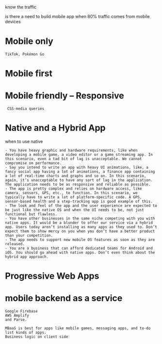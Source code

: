know the traffic 

is there a need to build mobile app when 80% traffic comes from mobile devices



# Mobile only
    TikTok, Pokémon Go

# Mobile first


# Mobile friendly – Responsive

     CSS-media queries



# Native and a Hybrid App

when to use native

    - You have heavy graphic and hardware requirements, like when developing a mobile game, a video editor or a game streaming app. In this scenario, even a tad bit of lag is unacceptable. We cannot compromise on performance.
    - Say you intend to write an app with heavy UI animations, like, a fancy social app having a lot of animations, a finance app containing a lot of real-time charts and graphs and so on. In this scenario, again, it’s unacceptable to have any sort of lag in the application. The application needs to be as responsive and reliable as possible.
    - The app is pretty complex and relies on hardware access, like camera, sensors, GPS, etc., to function. In this scenario, we typically have to write a lot of platform-specific code. A GPS, sensor-based health and a step-tracking app is good example of this.
    - The look and feel of the app and the user experience are expected to be just like the native OS and when the UI needs to be, not just functional but flawless.
    - You have other businesses in the same niche competing with you with native apps. It would be a blunder to offer our service via a hybrid app. Users today aren’t installing as many apps as they used to. Don’t expect them to show mercy on you when you don’t have a better product than your competition.
    - The app needs to support new mobile OS features as soon as they are released.
    - You are a business that can afford dedicated teams for Android and iOS. You should go ahead with native apps. Don’t even think about the hybrid app approach.


# Progressive Web Apps


# mobile backend as a service

    Google Firebase
    AWS Amplify
    and Parse.

    MBaaS is best for apps like mobile games, messaging apps, and to-do list kinds of apps. 
    Business logic on client side